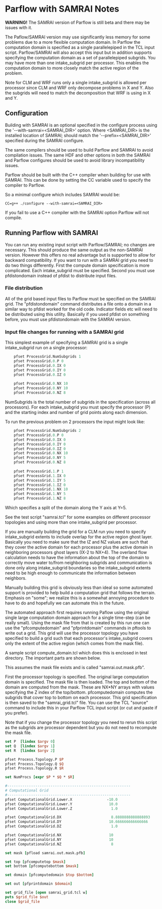 # Parflow with SAMRAI Notes

**WARNING!** The SAMRAI version of Parflow is still beta and there may
be issues with it.

The Paflow/SAMRAI version may use significantly less memory for some
problems due to a more flexible computation domain.  In Parflow the
computation domain is specified as a single parallelepiped in the TCL
input script.  Parflow/SAMRAI will also accept this input but in
addition supports specifying the computation domain as a set of
parallelepiped subgrids.  You may have more than one intake_subgrid per
processor.  This enables the computation domain to more closely match
the active region of the problem.

Note for CLM and WRF runs only a single intake_subgrid is allowed per
processor since CLM and WRF only decompose problems in X and Y.  Also
the subgrids will need to match the decomposition that WRF is using in
X and Y.


## Configuration

Building with SAMRAI is an optional specified in the configure process
using the '--with-samrai=<SAMRAI_DIR>' option.  Where <SAMRAI_DIR> is
the installed location of SAMRAI; should match the
'--prefix=<SAMRAI_DIR>' specified during the SAMRAI configure.

The same compilers should be used to build Parflow and SAMRAI to avoid
compilation issues.  The same HDF and other options in both the SAMRAI
and Parflow configures should be used to avoid library incompatibility
issues.

Parflow should be built with the C++ compiler when building for use
with SAMRAI.  This can be done by setting the CC variable used to
specify the compiler to Parflow.

So a minimal configure which includes SAMRAI would be:

```shell
CC=g++ ./configure --with-samrai=<SAMRAI_DIR>
```

If you fail to use a C++ compiler with the SAMRAI option Parflow will
not compile.

## Running Parflow with SAMRAI

You can run any existing input script with Parflow/SAMRAI; no changes
are necessary.  This should produce the same output as the non-SAMRAI
version.  However this offers no real advantage but is supported to
allow for backward compatibility.  If you want to run with a SAMRAI
grid you need to do two things differently.  First the compute domain
specification is more complicated.  Each intake_subgrid must be specified.
Second you must use pfdistondomain instead of pfdist to distribute
input files.

### File distribution

All of the grid based input files to Parflow must be specified on the
SAMRAI grid.  The "pfdistondomain" command distributes a file onto a
domain in a similar way to pfdist worked for the old code.  Indicator
fields etc will need to be distributed using this utility.  Basically
if you used pfdist on something before, you must use pfdistondomain
with the SAMRAI version.

### Input file changes for running with a SAMRAI grid

This simplest example of specifying a SAMRAI grid is a single intake_subgrid
run on a single processor:

```tcl
	pfset ProcessGrid.NumSubgrids 1
	pfset ProcessGrid.0.P 0
	pfset ProcessGrid.0.IX 0
	pfset ProcessGrid.0.IY 0
	pfset ProcessGrid.0.IZ 0
	
	pfset ProcessGrid.0.NX 10
	pfset ProcessGrid.0.NY 10
	pfset ProcessGrid.0.NZ 8
```

NumSubgrids is the total number of subgrids in the specification
(across all processors).  For each intake_subgrid you must specify the
processor (P) and the starting index and number of grid points along
each dimension.
 
To run the previous problem on 2 processors the input
might look like:

```tcl
	pfset ProcessGrid.NumSubgrids 2
	pfset ProcessGrid.0.P 0
	pfset ProcessGrid.0.IX 0
	pfset ProcessGrid.0.IY 0
	pfset ProcessGrid.0.IZ 0
	pfset ProcessGrid.0.NX 10
	pfset ProcessGrid.0.NY 5
	pfset ProcessGrid.0.NZ 8
	
	pfset ProcessGrid.1.P 1
	pfset ProcessGrid.1.IX 0
	pfset ProcessGrid.1.IY 5
	pfset ProcessGrid.1.IZ 0
	pfset ProcessGrid.1.NX 10
	pfset ProcessGrid.1.NY 5
	pfset ProcessGrid.1.NZ 8
```

Which specifies a split of the domain along the Y axis at Y=5.

See the test script "samrai.tcl" for some examples on different
processor topologies and using more than one intake_subgrid per processor.

If you are manually building the grid for a CLM run you need to specify
intake_subgrid extents to include overlap for the active region ghost layer.
Basically you need to make sure that the IZ and NZ values are such
that they cover the active domain for each processor plus the active
domain in neighboring processors ghost layers (IX-2 to NX+4).  The
overland flow calculation needs to have the information about the top
of the domain to correctly move water to/from neighboring subgrids and
communication is done only along intake_subgrid boundaries so the intake_subgrid
extents need to be high enough to communicate the information between
neighbors.

Manually building this grid is obviously less than ideal so some
automated support is provided to help build a computation grid that
follows the terrain.  Emphasis on "some"; we realize this is a
somewhat annoying procedure to have to do and hopefully we can automate
this in the future.

The automated approach first requires running Paflow using the
original single large computation domain approach for a single
time-step (can be really small).  Using the mask file from that is
created by this run one can use the "pfcomputedomain" and
"pfprintdomain" commands in pftools to write out a grid.  This grid
will use the processor topology you have specified to build a grid
such that each processor's intake_subgrid covers only the extent of the
active region (which comes from the mask file).

A sample script compute_domain.tcl which does this is enclosed in test
directory. The important parts are shown below.

This assumes the mask file exists and is called "samrai.out.mask.pfb".

First the processor topology is specified.  The original large
computation domain is specified.  The mask file is then loaded.  The
top and bottom of the domain are computed from the mask.  These are
NX*NY arrays with values specifying the Z index of the top/bottom.
pfcomputedomain computes the subgrids that cover top to bottom on each
processor.  This grid specification is then saved to the
"samrai_grid.tcl" file.  You can use the TCL "source" command to
include this in your Parflow TCL input script (or cut and paste if you
prefer).

Note that if you change the processor topology you need to rerun this
script as the subgrids are processor dependent but you do not need to
recompute the mask file.

```tcl
set P  [lindex $argv 0]
set Q  [lindex $argv 1]
set R  [lindex $argv 2]

pfset Process.Topology.P $P
pfset Process.Topology.Q $Q   
pfset Process.Topology.R $R

set NumProcs [expr $P * $Q * $R]

#---------------------------------------------------------
# Computational Grid
#---------------------------------------------------------
pfset ComputationalGrid.Lower.X                -10.0
pfset ComputationalGrid.Lower.Y                 10.0
pfset ComputationalGrid.Lower.Z                  1.0

pfset ComputationalGrid.DX                       8.8888888888888893
pfset ComputationalGrid.DY                      10.666666666666666
pfset ComputationalGrid.DZ                       1.0

pfset ComputationalGrid.NX                      10
pfset ComputationalGrid.NY                      10
pfset ComputationalGrid.NZ                       8

set mask [pfload samrai.out.mask.pfb]

set top [pfcomputetop $mask]
set bottom [pfcomputebottom $mask]

set domain [pfcomputedomain $top $bottom]

set out [pfprintdomain $domain]

set grid_file [open samrai_grid.tcl w]
puts $grid_file $out
close $grid_file
```